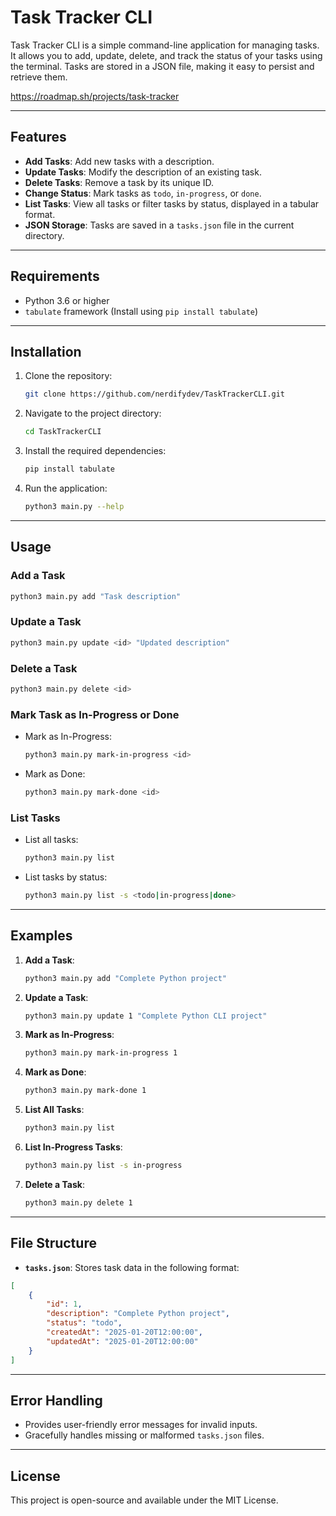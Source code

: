 # Task Tracker CLI

Task Tracker CLI is a simple command-line application for managing tasks. It allows you to add, update, delete, and track the status of your tasks using the terminal. Tasks are stored in a JSON file, making it easy to persist and retrieve them.

<https://roadmap.sh/projects/task-tracker>

---

## Features

- **Add Tasks**: Add new tasks with a description.
- **Update Tasks**: Modify the description of an existing task.
- **Delete Tasks**: Remove a task by its unique ID.
- **Change Status**: Mark tasks as `todo`, `in-progress`, or `done`.
- **List Tasks**: View all tasks or filter tasks by status, displayed in a tabular format.
- **JSON Storage**: Tasks are saved in a `tasks.json` file in the current directory.

---

## Requirements

- Python 3.6 or higher
- `tabulate` framework (Install using `pip install tabulate`)

---

## Installation

1. Clone the repository:

   ```bash
   git clone https://github.com/nerdifydev/TaskTrackerCLI.git
   ```

2. Navigate to the project directory:

   ```bash
   cd TaskTrackerCLI
   ```

3. Install the required dependencies:

   ```bash
   pip install tabulate
   ```

4. Run the application:

   ```bash
   python3 main.py --help
   ```

---

## Usage

### Add a Task

```bash
python3 main.py add "Task description"
```

### Update a Task

```bash
python3 main.py update <id> "Updated description"
```

### Delete a Task

```bash
python3 main.py delete <id>
```

### Mark Task as In-Progress or Done

- Mark as In-Progress:

  ```bash
  python3 main.py mark-in-progress <id>
  ```

- Mark as Done:

  ```bash
  python3 main.py mark-done <id>
  ```

### List Tasks

- List all tasks:

  ```bash
  python3 main.py list
  ```

- List tasks by status:

  ```bash
  python3 main.py list -s <todo|in-progress|done>
  ```

---

## Examples

1. **Add a Task**:

   ```bash
   python3 main.py add "Complete Python project"
   ```

2. **Update a Task**:

   ```bash
   python3 main.py update 1 "Complete Python CLI project"
   ```

3. **Mark as In-Progress**:

   ```bash
   python3 main.py mark-in-progress 1
   ```

4. **Mark as Done**:

   ```bash
   python3 main.py mark-done 1
   ```

5. **List All Tasks**:

   ```bash
   python3 main.py list
   ```

6. **List In-Progress Tasks**:

   ```bash
   python3 main.py list -s in-progress
   ```

7. **Delete a Task**:

   ```bash
   python3 main.py delete 1
   ```

---

## File Structure

- **`tasks.json`**: Stores task data in the following format:

```json
[
    {
        "id": 1,
        "description": "Complete Python project",
        "status": "todo",
        "createdAt": "2025-01-20T12:00:00",
        "updatedAt": "2025-01-20T12:00:00"
    }
]
```

---

## Error Handling

- Provides user-friendly error messages for invalid inputs.
- Gracefully handles missing or malformed `tasks.json` files.

---

## License

This project is open-source and available under the MIT License.
